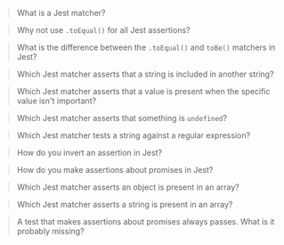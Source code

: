 > What is a Jest matcher?

> Why not use `.toEqual()` for all Jest assertions?

> What is the difference between the `.toEqual()` and `toBe()` matchers in Jest?

> Which Jest matcher asserts that a string is included in another string?

> Which Jest matcher asserts that a value is present when the specific value isn't important?

> Which Jest matcher asserts that something is `undefined`?

> Which Jest matcher tests a string against a regular expression?

> How do you invert an assertion in Jest?

> How do you make assertions about promises in Jest?

> Which Jest matcher asserts an object is present in an array?

> Which Jest matcher asserts a string is present in an array?

> A test that makes assertions about promises always passes. What is it probably missing?

